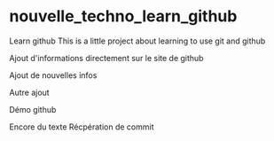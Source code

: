 # nouvelle_techno_learn_github
Learn github
This is a little project about learning to use git and github

Ajout d'informations directement sur le site de github

Ajout de nouvelles infos

Autre ajout

Démo github

Encore du texte 
Récpération de commit
